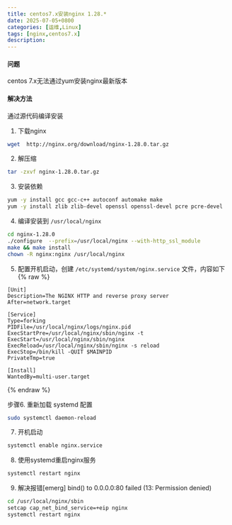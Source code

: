 ```yaml
---
title: centos7.x安装nginx 1.28.*
date: 2025-07-05+0800
categories: [运维,Linux]
tags: [nginx,centos7.x]
description: 
---
```


#### 问题
centos 7.x无法通过yum安装nginx最新版本

#### 解决方法
通过源代码编译安装

1. 下载nginx
```bash
wget  http://nginx.org/download/nginx-1.28.0.tar.gz
```
 
2. 解压缩
```bash
tar -zxvf nginx-1.28.0.tar.gz
```

3. 安装依赖
```bash
yum -y install gcc gcc-c++ autoconf automake make  
yum -y install zlib zlib-devel openssl openssl-devel pcre pcre-devel
```

4. 编译安装到 `/usr/local/nginx`
```bash
cd nginx-1.28.0
./configure  --prefix=/usr/local/nginx --with-http_ssl_module
make && make install
chown -R nginx:nginx /usr/local/nginx
```

5. 配置开机启动，创建 `/etc/systemd/system/nginx.service` 文件，内容如下
{% raw %}
```
[Unit]
Description=The NGINX HTTP and reverse proxy server
After=network.target

[Service]
Type=forking
PIDFile=/usr/local/nginx/logs/nginx.pid
ExecStartPre=/usr/local/nginx/sbin/nginx -t
ExecStart=/usr/local/nginx/sbin/nginx
ExecReload=/usr/local/nginx/sbin/nginx -s reload
ExecStop=/bin/kill -QUIT $MAINPID
PrivateTmp=true

[Install]
WantedBy=multi-user.target
```
{% endraw %}

步骤6. 重新加载 systemd 配置
```bash
sudo systemctl daemon-reload
```

7. 开机启动
```bash
systemctl enable nginx.service
```

8. 使用systemd重启nginx服务
```bash
systemctl restart nginx
```

9. 解决报错[emerg] bind() to 0.0.0.0:80 failed (13: Permission denied)
```bash
cd /usr/local/nginx/sbin
setcap cap_net_bind_service=+eip nginx
systemctl restart nginx
```